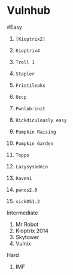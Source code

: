 # Vulnhub

#Easy
 1. 	[Kioptrix2]
 2. 	Kioptrix4
 3. 	Troll 1
 4. 	Stapler
 5. 	Fristileaks
 6. 	Oscp
 7. 	Pwnlab:init
 8. 	Rickdiculously easy
 9. 	Pumpkin Raising
10. 	Pumpkin Garden
11. 	Toppo
12. 	Lazysysadmin
13. 	Raven1
14. 	pwnos2.0
15. 	sickOS1.2

Intermediate
 1. Mr Robot
 2. Kioptrix 2014
 3. Skytower
 4. Vulnix

Hard 
 1. IMF

    
